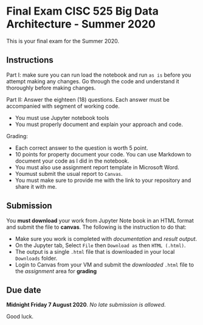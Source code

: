 # Final Exam CISC 525 Big Data Architecture - Summer 2020

This is your final exam for the Summer 2020.

## Instructions

Part I: make sure you can run load the notebook and run `as is` before
you attempt making any changes. Go through the code and understand it
thoroughly before making changes.

Part II: Answer the eighteen (18) questions. Each answer must be
accompanied with segment of working code.

- You must use Jupyter notebook tools
- You must properly document and explain your approach and code.

Grading:

- Each correct answer to the question is worth 5 point.
- 10 points for property document your code. You can use Markdown
to document your code as I did in the notebook.
- You must also use assignment report template in Microsoft Word. 
- Youmust submit the usual report to `Canvas`. 
- You must make sure to provide me with the link to your repository and share it with me.

## Submission

You **must download** your work from Jupyter Note book in an HTML format and submit 
the file to **canvas**. The following is the instruction to do that:

- Make sure you work is completed with *documentation* and *result output*.
- On the Jupyter tab, Select `File` then `Download as` then `HTML (.html)`. 
- The output is a single `.html` file that is downloaded in your local `Downloads` folder.
- Login to Canvas from your VM and submit the *downloaded* `.html` file to the *assignment*
area for **grading**

## Due date

**Midnight Friday 7 August 2020**. *No late submission is allowed*.

Good luck.
